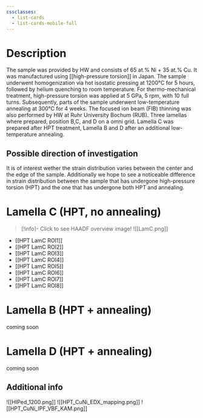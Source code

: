 ```yaml
---
cssclasses:
  - list-cards
  - list-cards-mobile-full
---
```

# Description
The sample was provided by HW and consists of 65 at.% Ni + 35 at.% Cu. It was manufactured using [[high-pressure torsion]] in Japan. The sample underwent homogenization via hot isostatic pressing at 1200°C for 5 hours, followed by helium quenching to room temperature. For thermo-mechanical treatment, high-pressure torsion was applied at 5 GPa, 5 rpm, with 10 full turns. Subsequently, parts of the sample underwent low-temperature annealing at 300°C for 4 weeks.
The focused ion beam (FIB) thinning was also performed by HW at Ruhr University Bochum (RUB). Three lamellas where prepared, position B,C, and D on a omni grid. Lamella C was prepared after HPT treatment, Lamella B and D after an additional low-temperature annealing.

## Possible direction of investigation
It is of interest wether the strain distribution varies between the center and the edge of the sample. Additionally we hope to see a noticeable difference in strain distribution between the sample that has undergone high-pressure torsion (HPT) and the one that has undergone both HPT and annealing.

# Lamella C (HPT, no annealing)
> [!info]- Click to see HAADF overview image!
> ![[LamC.png]]
- [[HPT LamC ROI1]]
- [[HPT LamC ROI2]]
- [[HPT LamC ROI3]]
- [[HPT LamC ROI4]]
- [[HPT LamC ROI5]]
- [[HPT LamC ROI6]]
- [[HPT LamC ROI7]]
- [[HPT LamC ROI8]]

# Lamella B (HPT + annealing)
coming soon

# Lamella D (HPT + annealing)
coming soon

## Additional info 
![[HIPed_1200.png]]
![[HPT_CuNi_EDX_mapping.png]]
![[HPT_CuNi_IPF_VBF_KAM.png]]